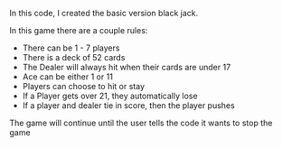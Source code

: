 In this code, I created the basic version black jack.

In this game there are a couple rules:
* There can be 1 - 7 players
* There is a deck of 52 cards
* The Dealer will always hit when their cards are under 17
* Ace can be either 1 or 11
* Players can choose to hit or stay
* If a Player gets over 21, they automatically lose
* If a player and dealer tie in score, then the player pushes

The game will continue until the user tells the code it wants to stop the game
